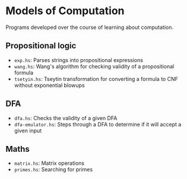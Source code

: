 # Models of Computation
Programs developed over the course of learning about computation.

## Propositional logic
- `exp.hs`: Parses strings into propositional expressions
- `wang.hs`: Wang's algorithm for checking validity of a propositional formula
- `tsetyin.hs`: Tseytin transformation for converting a formula to CNF without exponential blowups

## DFA
- `dfa.hs`: Checks the validity of a given DFA
- `dfa-emulator.hs`: Steps through a DFA to determine if it will accept a given input

## Maths
- `matrix.hs`: Matrix operations
- `primes.hs`: Searching for primes
